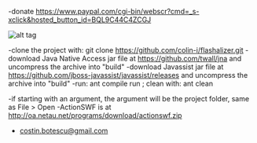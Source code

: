 
-donate https://www.paypal.com/cgi-bin/webscr?cmd=_s-xclick&hosted_button_id=BQL9C44C4ZCGJ

![alt tag](http://s8.postimg.org/7jxh62d3p/picture.png)

-clone the project with: git clone https://github.com/colin-i/flashalizer.git
-download Java Native Access jar file at https://github.com/twall/jna and uncompress the archive into "build"
-download Javassist jar file at https://github.com/jboss-javassist/javassist/releases and uncompress the archive into "build"
-run: ant compile run ; clean with: ant clean

-if starting with an argument, the argument will be the project folder, same as File > Open
-ActionSWF is at http://oa.netau.net/programs/download/actionswf.zip

- costin.botescu@gmail.com